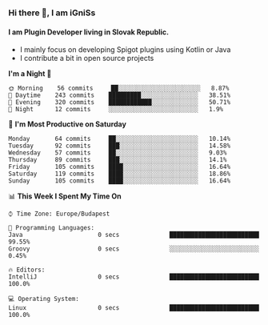 ### Hi there 👋, I am iGniSs

#### I am Plugin Developer living in Slovak Republic.
- I mainly focus on developing Spigot plugins using Kotlin or Java
- I contribute a bit in open source projects

<!--START_SECTION:waka-->
**I'm a Night 🦉** 

```text
🌞 Morning    56 commits     ██░░░░░░░░░░░░░░░░░░░░░░░   8.87% 
🌆 Daytime    243 commits    █████████░░░░░░░░░░░░░░░░   38.51% 
🌃 Evening    320 commits    ████████████░░░░░░░░░░░░░   50.71% 
🌙 Night      12 commits     ░░░░░░░░░░░░░░░░░░░░░░░░░   1.9%

```
📅 **I'm Most Productive on Saturday** 

```text
Monday       64 commits     ██░░░░░░░░░░░░░░░░░░░░░░░   10.14% 
Tuesday      92 commits     ███░░░░░░░░░░░░░░░░░░░░░░   14.58% 
Wednesday    57 commits     ██░░░░░░░░░░░░░░░░░░░░░░░   9.03% 
Thursday     89 commits     ███░░░░░░░░░░░░░░░░░░░░░░   14.1% 
Friday       105 commits    ████░░░░░░░░░░░░░░░░░░░░░   16.64% 
Saturday     119 commits    ████░░░░░░░░░░░░░░░░░░░░░   18.86% 
Sunday       105 commits    ████░░░░░░░░░░░░░░░░░░░░░   16.64%

```


📊 **This Week I Spent My Time On** 

```text
⌚︎ Time Zone: Europe/Budapest

💬 Programming Languages: 
Java                     0 secs              █████████████████████████   99.55% 
Groovy                   0 secs              ░░░░░░░░░░░░░░░░░░░░░░░░░   0.45%

🔥 Editors: 
IntelliJ                 0 secs              █████████████████████████   100.0%

💻 Operating System: 
Linux                    0 secs              █████████████████████████   100.0%

```


<!--END_SECTION:waka-->